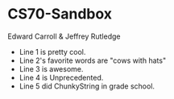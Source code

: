 # CS70-Sandbox
Edward Carroll &amp; Jeffrey Rutledge
* Line 1 is pretty cool.
* Line 2's favorite words are "cows with hats"
* Line 3 is awesome.
* Line 4 is Unprecedented.
* Line 5 did ChunkyString in grade school.
